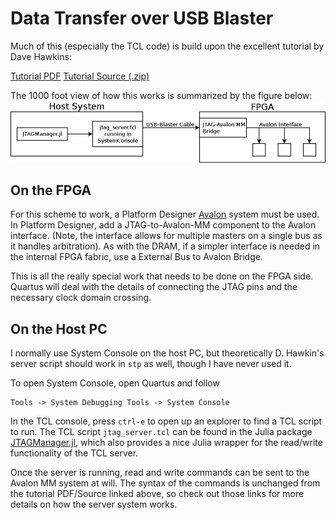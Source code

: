 # Data Transfer over USB Blaster

Much of this (especially the TCL code) is build upon the excellent
tutorial by Dave Hawkins:

[Tutorial PDF](https://www.ovro.caltech.edu/~dwh/correlator/pdf/altera_jtag_to_avalon_mm_tutorial.pdf?language=ja)
[Tutorial Source (.zip)](http://www.ovro.caltech.edu/~dwh/correlator/pdf/altera_jtag_to_avalon_mm_tutorial.zip)

The 1000 foot view of how this works is summarized by the figure below:
![System Architecture](https://github.com/hildebrandmw/JTAGManager.jl/blob/master/img/arch.png?raw=true)

## On the FPGA
For this scheme to work, a Platform Designer [Avalon](https://www.intel.com/content/www/us/en/programmable/documentation/nik1412467993397.html)
system must be used. In Platform Designer, add a JTAG-to-Avalon-MM component
to the Avalon interface. (Note, the interface allows for multiple masters on a
single bus as it handles arbitration). As with the DRAM, if a simpler interface
is needed in the internal FPGA fabric, use a External Bus to Avalon Bridge.

This is all the really special work that needs to be done on the FPGA side. 
Quartus will deal with the details of connecting the JTAG pins and the necessary
clock domain crossing.

## On the Host PC
I normally use System Console on the host PC, but theoretically D. Hawkin's server
script should work in `stp` as well, though I have never used it.

To open System Console, open Quartus and follow 
```
Tools -> System Debugging Tools -> System Console
```
In the TCL console, press `ctrl-e` to open up an explorer to find a TCL script
to run. The TCL script `jtag_server.tcl` can be found in the Julia package 
[JTAGManager.jl](https://github.com/hildebrandmw/JTAGManager.jl),
which also provides a nice Julia wrapper for the read/write functionality of the
TCL server. 

Once the server is running, read and write commands can be sent to the Avalon MM
system at will. The syntax of the commands is unchanged from the tutorial 
PDF/Source linked above, so check out those links for more details on how the
server system works.
